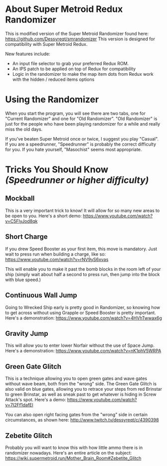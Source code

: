 # About Super Metroid Redux Randomizer
This is modified version of the Super Metroid Randomizer found here: https://github.com/Dessyreqt/smrandomizer
This version is designed for compatibility with Super Metroid Redux. 

New features include:
* An input file selector to grab your preferred Redux ROM.
* An IPS patch to be applied on top of Redux for compatibility
* Logic in the randomizer to make the map item dots from Redux work with the hidden / reduced items options

# Using the Randomizer
When you start the program, you will see there are two tabs, one for "Current Randomizer" and one for "Old Randomizer". "Old Randomizer" is just for the people who have been playing randomizer for a while and really miss the old days.

If you've beaten Super Metroid once or twice, I suggest you play "Casual". If you are a speedrunner, "Speedrunner" is probably the correct difficulty for you. If you hate yourself, "Masochist" seems most appropriate.

# Tricks You Should Know _(Speedrunner or higher difficulty)_

## Mockball
This is a very important trick to know! It will allow for so many new areas to be open to you. Here's a short demo: https://www.youtube.com/watch?v=C5FlyJod8qk

## Short Charge
If you drew Speed Booster as your first item, this move is mandatory. Just wait to press run when building a charge, like so: https://www.youtube.com/watch?v=rNV9yS6xvas

This will enable you to make it past the bomb blocks in the room left of your ship (simply wait about half a second to press run, then jump into the block with blue speed.)

## Continuous Wall Jump
Going to Wrecked Ship early is pretty good in Randomizer, so knowing how to get across without using Grapple or Speed Booster is pretty important. Here's a demonstration: https://www.youtube.com/watch?v=4HVhTwwax6g

## Gravity Jump
This will allow you to enter lower Norfair without the use of Space Jump. Here's a demonstration: https://www.youtube.com/watch?v=nK1phV5WRPA

## Green Gate Glitch
This is a technique allowing you to open green gates and wave gates without wave beam, both from the "wrong" side. The Green Gate Glitch is also valid on blue gates, allowing you to retrace your steps from red Brinstar to green Brinstar, as well as sneak past to get whatever is hiding in Screw Attack's spot. Here's a demo: https://www.youtube.com/watch?v=7I2Ff1dafEI

You can also open right facing gates from the "wrong" side in certain circumstances, as shown here: http://www.twitch.tv/dessyreqt/c/4390398

## Zebetite Glitch
Probably you will want to know this with how little ammo there is in randomizer nowadays. Here's an entire article on the subject: https://wiki.supermetroid.run/Mother_Brain_Room#Zebetite_Glitch
